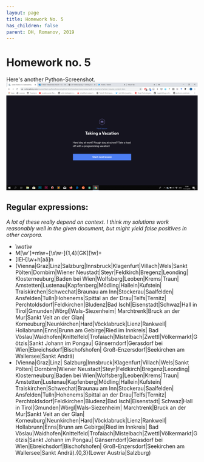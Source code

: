 ```yaml
---
layout: page
title: Homework No. 5
has_children: false
parent: DH, Romanov, 2019
---
```



# Homework no. 5

Here's another Python-Screenshot.
![](2019-11-11.png)

## Regular expressions:

*A lot of these really depend on context. I think my solutions work reasonably well in the given document, but might yield false positives in other corpora.*

* \w*at\w*
* M[\w']*m\w+[\s\w-]{1,4}[GK][\w]+
* [IEH]\w+h[aā]n
* (Vienna\|Graz\|Linz\|Salzburg\|Innsbruck\|Klagenfurt\|Villach\|Wels\|Sankt Pölten\|Dornbirn\|Wiener Neustadt\|Steyr\|Feldkirch\|Bregenz\|Leonding\|  Klosterneuburg\|Baden bei Wien\|Wolfsberg\|Leoben\|Krems\|Traun\| Amstetten\|Lustenau\|Kapfenberg\|Mödling\|Hallein\|Kufstein\| Traiskirchen\|Schwechat\|Braunau am Inn\|Stockerau\|Saalfelden\| Ansfelden\|Tulln\|Hohenems\|Spittal an der Drau\|Telfs\|Ternitz\| Perchtoldsdorf\|Feldkirchen\|Bludenz\|Bad Ischl\|Eisenstadt\|Schwaz\|Hall in Tirol\|Gmunden\|Wörgl\|Wals-Siezenheim\| Marchtrenk\|Bruck an der Mur\|Sankt Veit an der Glan\| Korneuburg\|Neunkirchen\|Hard\|Vöcklabruck\|Lienz\|Rankweil\| Hollabrunn\|Enns\|Brunn am Gebirge\|Ried im Innkreis\|  Bad Vöslau\|Waidhofen\|Knittelfeld\|Trofaiach\|Mistelbach\|Zwettl\|Völkermarkt\|Götzis\|Sankt Johann im Pongau\| Gänserndorf\|Gerasdorf bei Wien\|Ebreichsdorf\|Bischofshofen\|  Groß-Enzersdorf\|Seekirchen am Wallersee\|Sankt Andrä)
* (Vienna\|Graz\|Linz\|    Salzburg\|Innsbruck\|Klagenfurt\|Villach\|Wels\|Sankt Pölten\|    Dornbirn\|Wiener Neustadt\|Steyr\|Feldkirch\|Bregenz\|Leonding\|  Klosterneuburg\|Baden bei Wien\|Wolfsberg\|Leoben\|Krems\|Traun\| Amstetten\|Lustenau\|Kapfenberg\|Mödling\|Hallein\|Kufstein\| Traiskirchen\|Schwechat\|Braunau am Inn\|Stockerau\|Saalfelden\| Ansfelden\|Tulln\|Hohenems\|Spittal an der Drau\|Telfs\|Ternitz\| Perchtoldsdorf\|Feldkirchen\|Bludenz\|Bad Ischl\|Eisenstadt\|    Schwaz\|Hall in Tirol\|Gmunden\|Wörgl\|Wals-Siezenheim\| Marchtrenk\|Bruck an der Mur\|Sankt Veit an der Glan\| Korneuburg\|Neunkirchen\|Hard\|Vöcklabruck\|Lienz\|Rankweil\| Hollabrunn\|Enns\|Brunn am Gebirge\|Ried im Innkreis\|  Bad Vöslau\|Waidhofen\|Knittelfeld\|Trofaiach\|Mistelbach\|Zwettl\|Völkermarkt\|Götzis\|Sankt Johann im Pongau\| Gänserndorf\|Gerasdorf bei Wien\|Ebreichsdorf\|Bischofshofen\|  Groß-Enzersdorf\|Seekirchen am Wallersee\|Sankt Andrä).{0,3}(Lower Austria\|Salzburg)